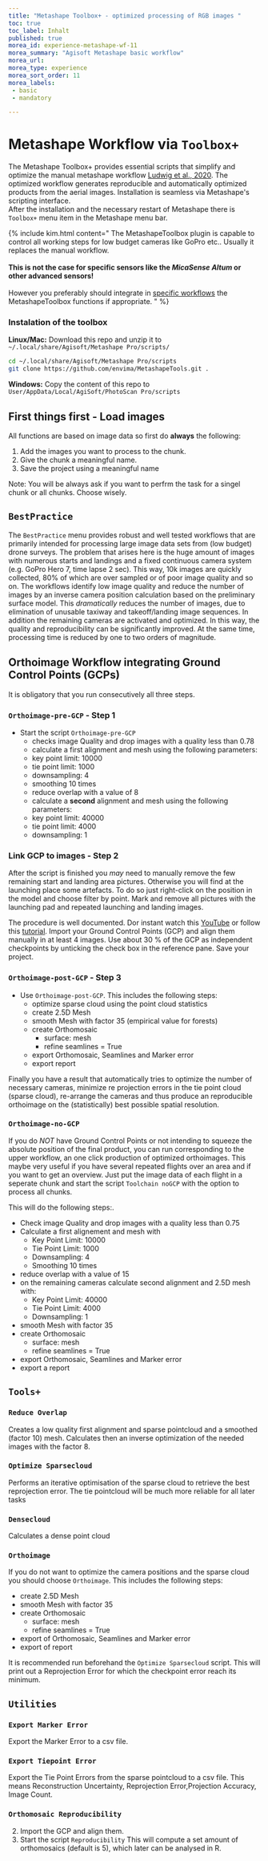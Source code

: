```yaml
---
title: "Metashape Toolbox+ - optimized processing of RGB images "
toc: true
toc_label: Inhalt
published: true
morea_id: experience-metashape-wf-11
morea_summary: "Agisoft Metashape basic workflow"
morea_url: 
morea_type: experience
morea_sort_order: 11
morea_labels:
 - basic
 - mandatory 

---
```


# Metashape Workflow via `Toolbox+`

The Metashape Toolbox+ provides essential scripts that simplify and optimize the manual metashape workflow [Ludwig et al., 2020](https://www.mdpi.com/2072-4292/12/22/3831). The optimized workflow generates reproducible and automatically optimized products from the aerial images. Installation is seamless via Metashape's scripting interface.  
After the installation and the necessary restart of Metashape there is `Toolbox+` menu item in the Metashape menu bar. 

{% include kim.html content="
The MetashapeToolbox plugin is capable to control all working steps for low budget cameras like GoPro etc.. Usually it replaces the manual workflow.
<br><br>
**This is not the case for specific sensors like the _MicaSense Altum_ or other advanced sensors!**
<br><br>
However you preferably should integrate in [specific workflows](https://agisoft.freshdesk.com/support/solutions/articles/31000148381-micasense-altum-processing-workflow-including-reflectance-calibration-in-agisoft-metashape-professi) the MetashapeToolbox functions if appropriate.
 " %}

### Instalation of the toolbox
**Linux/Mac:**
Download this repo and unzip it to `~/.local/share/Agisoft/Metashape Pro/scripts/`

```bash
cd ~/.local/share/Agisoft/Metashape Pro/scripts
git clone https://github.com/envima/MetashapeTools.git .
```
**Windows:**
Copy the content of this repo to `User/AppData/Local/AgiSoft/PhotoScan Pro/scripts`

## First things first - Load images 
All functions are based on image data so first do **always** the following:

1. Add the images you want to process to the chunk.
2. Give the chunk a meaningful name.
3. Save the project using a meaningful name

Note: You will be always ask if you want to perfrm the task for a singel chunk or all chunks. Choose wisely.

## `BestPractice`

The `BestPractice` menu provides robust and well tested workflows that are primarily intended for processing large image data sets from (low budget) drone surveys. The problem that arises here is the huge amount of images with numerous starts and landings and a fixed continuous camera system (e.g. GoPro Hero 7, time lapse 2 sec). This way, 10k images are quickly collected, 80% of which are over sampled or of poor image quality and so on. The workflows identify low image quality and reduce the number of images by an inverse camera position calculation based on the preliminary surface model. This *dramatically* reduces the number of images, due to elimination of unusable taxiway and takeoff/landing image sequences. In addition the remaining cameras are activated and optimized. In this way, the quality and reproducibility can be significantly improved. At the same time, processing time is reduced by one to two orders of magnitude. 

## Orthoimage Workflow integrating Ground Control Points (GCPs)

It is obligatory that you run consecutively  all three steps.

### `Orthoimage-pre-GCP` - Step 1
* Start the script `Orthoimage-pre-GCP`
  * checks image Quality and drop images with  a quality less than 0.78
  * calculate a first alignment and mesh using the following parameters: 
  * key point limit: 10000
  * tie point limit: 1000
  * downsampling: 4
  * smoothing 10 times
  * reduce overlap with a value of 8 
  * calculate a **second** alignment and mesh using the following parameters: 
  * key point limit: 40000
  * tie point limit: 4000
  * downsampling: 1


### Link GCP to images - Step 2

After the script is finished you *may* need to manually remove the few remaining start and landing area pictures. Otherwise you will find at the launching place some artefacts. To do so just right-click on the position in the model and choose filter by point. Mark and remove all pictures with the launching pad and repeated launching and landing images.

The procedure is well documented. Dor instant watch this [YouTube](https://youtu.be/G09r5PXqhBc) or follow this [tutorial](https://agisoft.freshdesk.com/support/solutions/articles/31000153696-aerial-data-processing-with-gcps-orthomosaic-dem-generation). Import your Ground Control Points (GCP) and align them manually in at least 4 images. Use about 30 % of the GCP as independent checkpoints by unticking the check box in the reference pane. Save your project.


### `Orthoimage-post-GCP` - Step 3

* Use `Orthoimage-post-GCP`. This includes the following steps:
  * optimize sparse cloud using the point cloud statistics
  * create 2.5D Mesh
  * smooth Mesh with factor 35 (empirical value for forests)
  * create Orthomosaic
	  * surface: mesh
	  * refine seamlines = True
  * export Orthomosaic, Seamlines and Marker error
  * export report

Finally you have a result that automatically tries to optimize the number of necessary cameras, minimize re projection errors in the tie point cloud (sparse cloud), re-arrange the cameras and thus produce an reproducible orthoimage on the (statistically) best possible spatial resolution. 

### `Orthoimage-no-GCP`
If you do *NOT* have Ground Control Points or not intending to squeeze the absolute position of the final product, you can run corresponding to the upper workflow, an one click production of optimized orthoimages. This maybe very useful if you have several repeated flights over an area and if you want to get an overview. Just put the image data of each flight in a seperate chunk and start the script `Toolchain noGCP` with the option to process all chunks.

This will do the following steps:.
* Check image Quality and drop images with  a quality less than 0.75
* Calculate a first alignement and mesh with 
  * Key Point Limit: 10000
  * Tie Point Limit: 1000
  * Downsampling: 4
  * Smoothing 10 times
* reduce overlap with a value of 15 
* on the remaining cameras calculate second alignment and 2.5D mesh with: 
  * Key Point Limit: 40000
  * Tie Point Limit: 4000
  * Downsampling: 1
* smooth Mesh with factor 35
* create Orthomosaic
	* surface: mesh
	* refine seamlines = True
* export Orthomosaic, Seamlines and Marker error
* export a report

## `Tools+`
### `Reduce Overlap`
Creates a low quality first alignment and sparse pointcloud  and a smoothed (factor 10) mesh. Calculates then an inverse optimization of the needed images with the factor 8.

### `Optimize Sparsecloud`
Performs an iterative optimisation of the sparse cloud to retrieve the best reprojection error. The tie pointcloud will be much more reliable for all later tasks

### `Densecloud`
Calculates a dense point cloud

### `Orthoimage`
If you do not want to optimize the camera positions and the sparse cloud you should choose `Orthoimage`. This includes the following steps:

* create 2.5D Mesh
* smooth Mesh with factor 35
* create Orthomosaic
	* surface: mesh
	* refine seamlines = True
* export of Orthomosaic, Seamlines and Marker error
* export of report

It is recommended run beforehand the `Optimize Sparsecloud` script. This will print out a Reprojection Error for which the checkpoint error reach its minimum.

## `Utilities`

### `Export Marker Error`
Export the Marker Error to a csv file.

### `Export Tiepoint Error`
Export the Tie Point Errors from the sparse pointcloud to a csv file. This means   Reconstruction Uncertainty, Reprojection Error,Projection Accuracy, Image Count.

### `Orthomosaic Reproducibility`
2. Import the GCP and align them.
3. Start the script `Reproducibility`
This will compute a set amount of orthomosaics (default is 5), which later can be analysed in R.